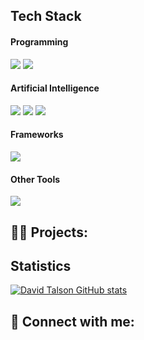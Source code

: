 <h2>Tech Stack</h2>
<h4>Programming</h4>
<div><img src="https://img.shields.io/badge/Python-FFD43B?style=for-the-badge&logo=python&logoColor=blue" /> 
<img src="https://img.shields.io/badge/JavaScript-323330?style=for-the-badge&logo=javascript&logoColor=F7DF1E" /></div>
<h4>Artificial Intelligence</h4>
<div><img src="https://img.shields.io/badge/PyTorch-EE4C2C?style=for-the-badge&logo=pytorch&logoColor=white" />
<img src="https://img.shields.io/badge/TensorFlow-FF6F00?style=for-the-badge&logo=tensorflow&logoColor=white" />
<img src="https://img.shields.io/badge/Keras-FF0000?style=for-the-badge&logo=keras&logoColor=white" /></div>
<h4>Frameworks</h4>
<div><img src="https://img.shields.io/badge/Vue.js-35495E?style=for-the-badge&logo=vuedotjs&logoColor=4FC08D" /></div>
<h4>Other Tools</h4>
<img src="https://img.shields.io/badge/Docker-2CA5E0?style=for-the-badge&logo=docker&logoColor=white" />

<h2>👨‍💻 Projects:</h2>

<h2> Statistics </h2>

[![David Talson GitHub stats](https://github-readme-stats.vercel.app/api?username=dtee1)](https://github.com/dtee1/github-readme-stats)

<h2> 🤳 Connect with me:</h2>
<div>
  
</div>

